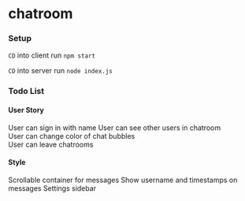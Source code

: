 # chatroom

### Setup

`CD` into client run `npm start`  

`CD` into server run `node index.js`  

### Todo List

#### User Story
User can sign in with name
User can see other users in chatroom  
User can change color of chat bubbles  
User can leave chatrooms

#### Style  
Scrollable container for messages
Show username and timestamps on messages
Settings sidebar